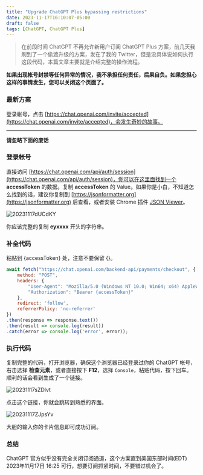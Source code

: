 ```yaml
---
title: "Upgrade ChatGPT Plus bypassing restrictions"
date: 2023-11-17T16:10:07-05:00
draft: false
tags: [ChatGPT, ChatGPT Plus]
---
```


> 在前段时间 ChatGPT 不再允许新用户订阅 ChatGPT Plus 方案，前几天我刷到了一个偷渡升级的方案，发在了我的 Twitter，但是没具体说如何执行这段代码，本篇文章主要就是介绍完整的操作流程。

**如果出现帐号封禁等任何异常的情况，我不承担任何责任，后果自负。如果您担心这样的事情发生，您可以关闭这个页面了。**

### 最新方案
登录帐号，点击 [https://chat.openai.com/invite/accepted](https://chat.openai.com/invite/accepted)，会发生奇妙的故事。

---

**请忽略下面的废话**

### 登录帐号
直接访问 [https://chat.openai.com/api/auth/session](https://chat.openai.com/api/auth/session)，你可以在这里面找到一个 **accessToken** 的数据。复制 **accessToken** 的 Value。如果你是小白，不知道怎么找到的话，建议你复制到 [https://jsonformatter.org](https://jsonformatter.org) 后查看，或者安装 Chrome 插件 [JSON Viewer](https://chrome.google.com/webstore/detail/gbmdgpbipfallnflgajpaliibnhdgobh)。

![20231117dUCdKY](https://r2.qwq.mx/blog/20231117dUCdKY.png)

你应该完整的复制 **eyxxxx** 开头的字符串。

### 补全代码
粘贴到 {accessToken} 处，注意不要保留 {}。
```js
await fetch("https://chat.openai.com/backend-api/payments/checkout", {
    method: "POST",
    headers: {
        "User-Agent": "Mozilla/5.0 (Windows NT 10.0; Win64; x64) AppleWebKit/537.36 (KHTML, like Gecko) Chrome/102.0.0.0 Safari/537.36",
        "Authorization": "Bearer {accessToken}"
    },
    redirect: 'follow',
    referrerPolicy: 'no-referrer' 
})
.then(response => response.text()) 
.then(result => console.log(result))
.catch(error => console.log('error', error));
```
### 执行代码
复制完整的代码，打开浏览器，确保这个浏览器已经登录过你的 ChatGPT 帐号，右击选择 **检查元素**，或者直接按下 **F12**，选择 `Console`，粘贴代码，按下回车。顺利的话会看到生成了一个链接。

![20231117sZDlvt](https://r2.qwq.mx/blog/20231117sZDlvt.png)

点击这个链接，你就会跳转到熟悉的界面。

![20231117ZJpsYv](https://r2.qwq.mx/blog/20231117ZJpsYv.png)

大胆的输入你的卡片信息即可成功订阅。

### 总结
ChatGPT 官方似乎没有完全关闭订阅通道，这个方案直到美国东部时间(EDT) 2023年11月17日 16:25 可行，想要订阅抓紧时间，不要错过机会了。